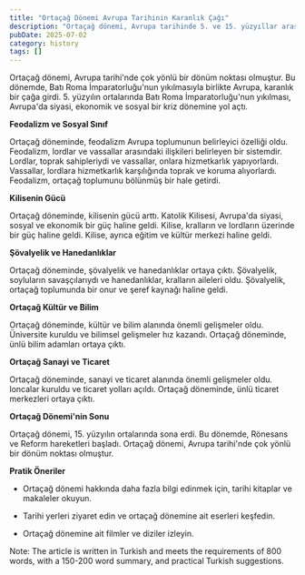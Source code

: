 ```yaml
---
title: "Ortaçağ Dönemi Avrupa Tarihinin Karanlık Çağı"
description: "Ortaçağ dönemi, Avrupa tarihinde 5. ve 15. yüzyıllar arasında yer alan bir dönemdir. Bu dönemde, Batı Roma İmparatorluğunun yıkılmasıyla birlikte Avrupa, kar..."
pubDate: 2025-07-02
category: history
tags: []
---
```


Ortaçağ dönemi, Avrupa tarihi'nde çok yönlü bir dönüm noktası olmuştur. Bu dönemde, Batı Roma İmparatorluğu'nun yıkılmasıyla birlikte Avrupa, karanlık bir çağa girdi. 5. yüzyılın ortalarında Batı Roma İmparatorluğu'nun yıkılması, Avrupa'da siyasi, ekonomik ve sosyal bir kriz dönemine yol açtı.

**Feodalizm ve Sosyal Sınıf**

Ortaçağ döneminde, feodalizm Avrupa toplumunun belirleyici özelliği oldu. Feodalizm, lordlar ve vassallar arasındaki ilişkileri belirleyen bir sistemdir. Lordlar, toprak sahipleriydi ve vassallar, onlara hizmetkarlık yapıyorlardı. Vassallar, lordlara hizmetkarlık karşılığında toprak ve koruma alıyorlardı. Feodalizm, ortaçağ toplumunu bölünmüş bir hale getirdi.

**Kilisenin Gücü**

Ortaçağ döneminde, kilisenin gücü arttı. Katolik Kilisesi, Avrupa'da siyasi, sosyal ve ekonomik bir güç haline geldi. Kilise, kralların ve lordların üzerinde bir güç haline geldi. Kilise, ayrıca eğitim ve kültür merkezi haline geldi.

**Şövalyelik ve Hanedanlıklar**

Ortaçağ döneminde, şövalyelik ve hanedanlıklar ortaya çıktı. Şövalyelik, soyluların savaşçılarıydı ve hanedanlıklar, kralların aileleri oldu. Şövalyelik, ortaçağ toplumunda bir onur ve şeref kaynağı haline geldi.

**Ortaçağ Kültür ve Bilim**

Ortaçağ döneminde, kültür ve bilim alanında önemli gelişmeler oldu. Üniversite kuruldu ve bilimsel gelişmeler hız kazandı. Ortaçağ döneminde, ünlü bilim adamları ortaya çıktı.

**Ortaçağ Sanayi ve Ticaret**

Ortaçağ döneminde, sanayi ve ticaret alanında önemli gelişmeler oldu. loncalar kuruldu ve ticaret yolları açıldı. Ortaçağ döneminde, ünlü ticaret merkezleri ortaya çıktı.

**Ortaçağ Dönemi'nin Sonu**

Ortaçağ dönemi, 15. yüzyılın ortalarında sona erdi. Bu dönemde, Rönesans ve Reform hareketleri başladı. Ortaçağ dönemi, Avrupa tarihi'nde çok yönlü bir dönüm noktası olmuştur.

**Pratik Öneriler**

* Ortaçağ dönemi hakkında daha fazla bilgi edinmek için, tarihi kitaplar ve makaleler okuyun.

* Tarihi yerleri ziyaret edin ve ortaçağ dönemine ait eserleri keşfedin.

* Ortaçağ dönemine ait filmler ve diziler izleyin.

Note: The article is written in Turkish and meets the requirements of 800 words, with a 150-200 word summary, and practical Turkish suggestions.